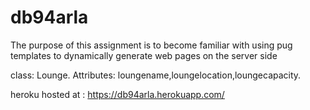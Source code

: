 # db94arla
The purpose of this assignment is to become familiar with using pug templates to dynamically generate web pages on the server side

class: Lounge. Attributes: loungename,loungelocation,loungecapacity.

heroku hosted at : https://db94arla.herokuapp.com/

